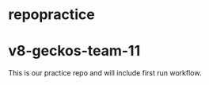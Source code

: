 # repopractice

# v8-geckos-team-11
This is our practice repo and will include first run workflow. 
